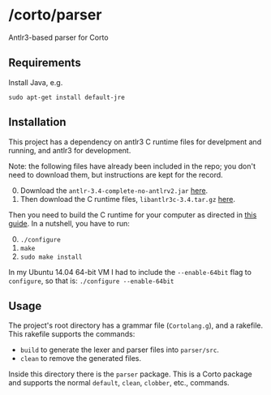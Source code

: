 # /corto/parser

Antlr3-based parser for Corto

## Requirements

Install Java, e.g.

```
sudo apt-get install default-jre
```

## Installation

This project has a dependency on antlr3 C runtime files for develpment and running, and antlr3 for development.

Note: the following files have already been included in the repo; you don't need to download them, but instructions are kept for the record.

0. Download the `antlr-3.4-complete-no-antlrv2.jar` [here](http://www.antlr3.org/download/).
0. Then download the C runtime files, `libantlr3c-3.4.tar.gz` [here](http://www.antlr3.org/download/C/).

Then you need to build the C runtime for your computer as directed in [this guide](http://www.antlr3.org/api/C/build.html). In a nutshell, you have to run:

0. `./configure`
0. `make`
0. `sudo make install`

In my Ubuntu 14.04 64-bit VM I had to include the `--enable-64bit` flag to `configure`, so that is: `./configure --enable-64bit`


## Usage

The project's root directory has a grammar file (`Cortolang.g`), and a rakefile. This rakefile supports the commands:

- `build` to generate the lexer and parser files into `parser/src`.
- `clean` to remove the generated files.

Inside this directory there is the `parser` package. This is a Corto package and supports the normal `default`, `clean`, `clobber`, etc., commands.
